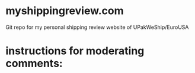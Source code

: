 # myshippingreview.com
Git repo for my personal shipping review website of UPakWeShip/EuroUSA

# instructions for moderating comments:
